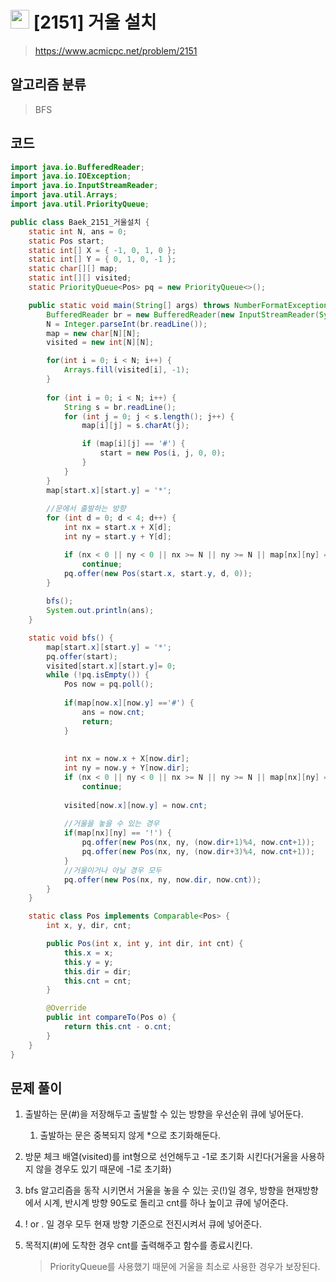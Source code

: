# <img src="https://d2gd6pc034wcta.cloudfront.net/tier/12.svg" width="30"> [2151] 거울 설치

> https://www.acmicpc.net/problem/2151

## 알고리즘 분류

> BFS

## 코드

```java
import java.io.BufferedReader;
import java.io.IOException;
import java.io.InputStreamReader;
import java.util.Arrays;
import java.util.PriorityQueue;

public class Baek_2151_거울설치 {
	static int N, ans = 0;
	static Pos start;
	static int[] X = { -1, 0, 1, 0 };
	static int[] Y = { 0, 1, 0, -1 };
	static char[][] map;
	static int[][] visited;
	static PriorityQueue<Pos> pq = new PriorityQueue<>();

	public static void main(String[] args) throws NumberFormatException, IOException {
		BufferedReader br = new BufferedReader(new InputStreamReader(System.in));
		N = Integer.parseInt(br.readLine());
		map = new char[N][N];
		visited = new int[N][N];

		for(int i = 0; i < N; i++) {
			Arrays.fill(visited[i], -1);
		}
		
		for (int i = 0; i < N; i++) {
			String s = br.readLine();
			for (int j = 0; j < s.length(); j++) {
				map[i][j] = s.charAt(j);

				if (map[i][j] == '#') {
					start = new Pos(i, j, 0, 0);
				}
			}
		}
		map[start.x][start.y] = '*';
		
		//문에서 출발하는 방향
		for (int d = 0; d < 4; d++) {
			int nx = start.x + X[d];
			int ny = start.y + Y[d];

			if (nx < 0 || ny < 0 || nx >= N || ny >= N || map[nx][ny] == '*')
				continue;
			pq.offer(new Pos(start.x, start.y, d, 0));
		}
		
		bfs();
		System.out.println(ans);
	}

	static void bfs() {
		map[start.x][start.y] = '*'; 
		pq.offer(start);
		visited[start.x][start.y]= 0; 
		while (!pq.isEmpty()) {
			Pos now = pq.poll();
			
			if(map[now.x][now.y] =='#') {
				ans = now.cnt;
				return;
			}
			
			
			int nx = now.x + X[now.dir];
			int ny = now.y + Y[now.dir];
			if (nx < 0 || ny < 0 || nx >= N || ny >= N || map[nx][ny] == '*' || visited[nx][ny] >= now.cnt)
				continue;
			
			visited[now.x][now.y] = now.cnt;
			
			//거울을 놓을 수 있는 경우
			if(map[nx][ny] == '!') {
				pq.offer(new Pos(nx, ny, (now.dir+1)%4, now.cnt+1));
				pq.offer(new Pos(nx, ny, (now.dir+3)%4, now.cnt+1));
			}
            //거울이거나 아닐 경우 모두
			pq.offer(new Pos(nx, ny, now.dir, now.cnt));
		}
	}

	static class Pos implements Comparable<Pos> {
		int x, y, dir, cnt;

		public Pos(int x, int y, int dir, int cnt) {
			this.x = x;
			this.y = y;
			this.dir = dir;
			this.cnt = cnt;
		}

		@Override
		public int compareTo(Pos o) {
			return this.cnt - o.cnt;
		}
	}
}
```

## 문제 풀이

1. 출발하는 문(#)을 저장해두고 출발할 수 있는 방향을 우선순위 큐에 넣어둔다.  
   1. 출발하는 문은 중복되지 않게 *으로 초기화해둔다.
2. 방문 체크 배열(visited)를  int형으로 선언해두고 -1로 초기화 시킨다(거울을 사용하지 않을 경우도 있기 때문에 -1로 초기화)
3. bfs 알고리즘을 동작 시키면서 거울을 놓을 수 있는 곳(!)일 경우, 방향을 현재방향에서 시계, 반시계 방향 90도로 돌리고 cnt를 하나 높이고 큐에 넣어준다.
4. ! or . 일 경우 모두 현재 방향 기준으로 전진시켜서 큐에 넣어준다.
5. 목적지(#)에 도착한 경우 cnt를 출력해주고 함수를 종료시킨다.
   
   > PriorityQueue를 사용했기 때문에 거울을 최소로 사용한 경우가 보장된다.
